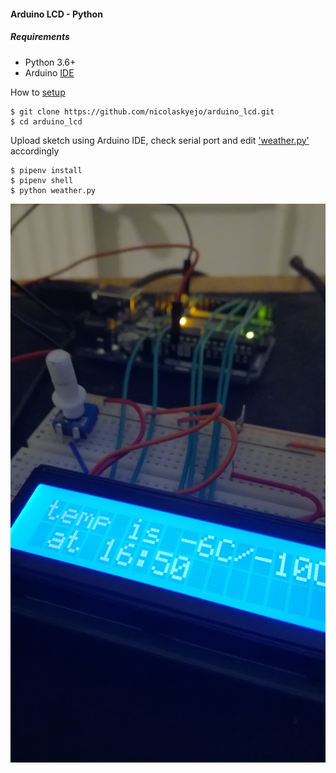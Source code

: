 #### Arduino LCD - Python
##### Requirements
* Python 3.6+
* Arduino [IDE](https://www.arduino.cc/en/Main/Software)

How to [setup](https://www.arduino.cc/en/Tutorial/LiquidCrystalSerialDisplay)


```
$ git clone https://github.com/nicolaskyejo/arduino_lcd.git
$ cd arduino_lcd
```
Upload sketch using Arduino IDE, check serial port
and edit ['weather.py'](https://github.com/nicolaskyejo/arduino_lcd/blob/577705ea709825f2b1517a66c8e5f252e233c762/weather.py#L7)
accordingly
```
$ pipenv install
$ pipenv shell
$ python weather.py
```
![outlook](uno.jpg)

